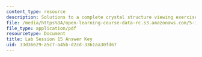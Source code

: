 ```yaml
---
content_type: resource
description: Solutions to a complete crystal structure viewing exercises.
file: /media/https%3A/open-learning-course-data-rc.s3.amazonaws.com/5-36-biochemistry-laboratory-spring-2009/33d36629a5c7a45bd2cd3361aa30fd67_ses15ans_key.pdf
file_type: application/pdf
resourcetype: Document
title: Lab Session 15 Answer Key
uid: 33d36629-a5c7-a45b-d2cd-3361aa30fd67
---
```

